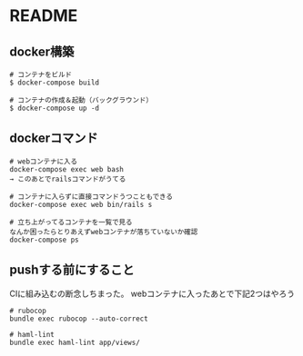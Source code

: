 # README

## docker構築
```
# コンテナをビルド
$ docker-compose build

# コンテナの作成＆起動（バックグラウンド）
$ docker-compose up -d
```

## dockerコマンド
```
# webコンテナに入る
docker-compose exec web bash
→ このあとでrailsコマンドがうてる

# コンテナに入らずに直接コマンドうつこともできる
docker-compose exec web bin/rails s

# 立ち上がってるコンテナを一覧で見る
なんか困ったらとりあえずwebコンテナが落ちていないか確認
docker-compose ps
```

## pushする前にすること
CIに組み込むの断念しちまった。
webコンテナに入ったあとで下記2つはやろう
```
# rubocop
bundle exec rubocop --auto-correct

# haml-lint
bundle exec haml-lint app/views/
```
